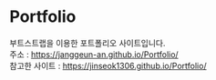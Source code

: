 # Portfolio
부트스트랩을 이용한 포트폴리오 사이트입니다.  
주소 : https://janggeun-an.github.io/Portfolio/  
참고한 사이트 : https://jinseok1306.github.io/Portfolio/  

